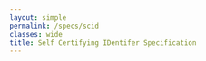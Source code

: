 ```yaml
---
layout: simple
permalink: /specs/scid
classes: wide
title: Self Certifying IDentifer Specification
---
```


